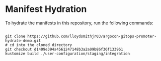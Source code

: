 
# Manifest Hydration

To hydrate the manifests in this repository, run the following commands:

```shell

git clone https://github.com/lloydsmithjr03/argocon-gitops-promoter-hydrate-demo.git
# cd into the cloned directory
git checkout d1409e394a4561247148b3a2a09b86f36f133961
kustomize build ./user-configuration/staging/integration
```